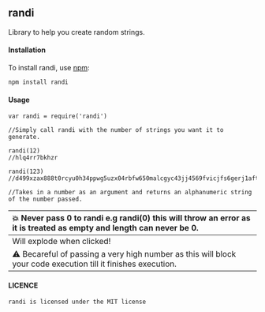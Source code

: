 ## randi
Library to help you create random strings.
#### Installation

To install randi, use [npm](https://www.npmjs.com/package/randi):

    npm install randi

#### Usage
    var randi = require('randi')

    //Simply call randi with the number of strings you want it to generate.

    randi(12)
    //hlq4rr7bkhzr

    randi(123)
    //d499xzax888t0rcyu0h34ppwg5uzx04rbfw650malcgyc43jj4569fvicjfs6gerj1aft28j9r4yxffm667977pxfw7ods1km8xf616ovf90uyay2x2tu8ubz45

    //Takes in a number as an argument and returns an alphanumeric string of the number passed.

| :boom: Never pass 0 to randi e.g randi(0) this will throw an error as it is treated as empty and length can never be 0.              |
|:---------------------------|
| Will explode when clicked! |
| :warning:  Becareful of passing a very high number as this will block your code execution till it finishes execution.   |

 
 #### LICENCE
    randi is licensed under the MIT license


